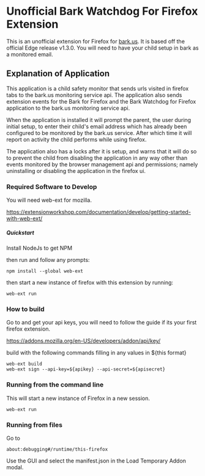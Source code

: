 # Unofficial Bark Watchdog For Firefox Extension

This is an unofficial extension for Firefox for [bark.us](https://www.bark.us/signup?ref=2J6B865). It is based off the official Edge release v1.3.0. You will need to have your child setup in bark as a monitored email.

## Explanation of Application

This application is a child safety monitor that sends urls visited in firefox tabs to the bark.us monitoring service api. The application also sends extension events for the Bark for Firefox and the Bark Watchdog for Firefox application to the bark.us monitoring service api. 

When the application is installed it will prompt the parent, the user during initial setup, to enter their child's email address which has already been configured to be monitored by the bark.us service. After which time it will report on activity the child performs while using firefox. 

The application also has a locks after it is setup, and warns that it will do so to prevent the child from disabling the application in any way other than events monitored by the browser management api and permissions; namely uninstalling or disabling the application in the firefox ui.

### Required Software to Develop
You will need web-ext for mozilla.

https://extensionworkshop.com/documentation/develop/getting-started-with-web-ext/

##### Quickstart
Install NodeJs to get NPM

then run and follow any prompts:
```
npm install --global web-ext
```

then start a new instance of firefox with this extension by running:
```
web-ext run
```

### How to build 
Go to and get your api keys, you will need to follow the guide if its your first firefox extension.

https://addons.mozilla.org/en-US/developers/addon/api/key/

build with the following commands filling in any values in ${this format}

```
web-ext build
web-ext sign --api-key=${apikey} --api-secret=${apisecret}
```

### Running from the command line
This will start a new instance of Firefox in a new session.

```
web-ext run
```

### Running from files
Go to 
```
about:debugging#/runtime/this-firefox
```

Use the GUI and select the manifest.json in the Load Temporary Addon modal.
